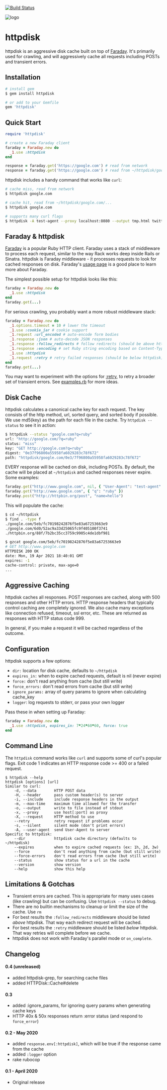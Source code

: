 [![Build Status](https://github.com/gurgeous/httpdisk/workflows/test/badge.svg?branch=main)](https://github.com/gurgeous/httpdisk/actions)

![logo](logo.svg)

# httpdisk

httpdisk is an aggressive disk cache built on top of [Faraday](https://lostisland.github.io/faraday/). It's primarily used for crawling, and will aggressively cache all requests including POSTs and transient errors.

## Installation

```sh
# install gem
$ gem install httpdisk

# or add to your Gemfile
gem 'httpdisk'
```

## Quick Start

```ruby
require 'httpdisk'

# create a new Faraday client
faraday = Faraday.new do
  _1.use :httpdisk
end

response = faraday.get('https://google.com') # read from network
response = faraday.get('https://google.com') # read from ~/httpdisk/google.com/...
```

httpdisk includes a handy command that works like `curl`:

```sh
# cache miss, read from network
$ httpdisk google.com

# cache hit, read from ~/httpdisk/google.com/...
$ httpdisk google.com

# supports many curl flags
$ httpdisk -A test-agent --proxy localhost:8080 --output tmp.html twitter.com
```

## Faraday & httpdisk

[Faraday](https://lostisland.github.io/faraday/) is a popular Ruby HTTP client. Faraday uses a stack of middleware to process each request, similar to the way Rack works deep inside Rails or Sinatra. httpdisk is Faraday middleware - it processes requests to look for cached responses on disk. Faraday's [usage page](https://lostisland.github.io/faraday/usage/) is a good place to learn more about Faraday.

The simplest possible setup for httpdisk looks like this:

```ruby
faraday = Faraday.new do
  _1.use :httpdisk
end
faraday.get(...)
```

For serious crawling, you probably want a more robust middleware stack:

```ruby
faraday = Faraday.new do
  _1.options.timeout = 10 # lower the timeout
  _1.use :cookie_jar # cookie support
  _1.request :url_encoded # auto-encode form bodies
  _1.response :json # auto-decode JSON responses
  _1.response :follow_redirects # follow redirects (should be above httpdisk)
  _1.response :encoding # set Ruby string encoding based on Content-Type (should be above httpdisk)
  _1.use :httpdisk
  _1.request :retry # retry failed responses (should be below httpdisk)
end
faraday.get(...)
```

You may want to experiment with the options for [:retry](https://lostisland.github.io/faraday/middleware/retry), to retry a
broader set of transient errors. See [examples.rb](https://github.com/gurgeous/httpdisk/blob/main/examples.rb) for more ideas.

## Disk Cache

httpdisk calculates a canonical cache key for each request. The key consists of the http method, url, sorted query, and sorted body if possible. We use md5(key) as the path for each file in the cache. Try `httpdisk --status` to see it in action:

```sh
$ httpdisk --status "google.com?q=ruby"
url: "http://google.com/?q=ruby"
status: "miss"
key: "GET http://google.com?q=ruby"
digest: "0e37f96800a55958fa6029283c78f672"
path: "httpdisk/google.com/0e3/7f96800a55958fa6029283c78f672"
```

EVERY response will be cached on disk, including POSTs. By default, the cache will be placed at `~/httpdisk` and cached responses never expire. Some examples:

```ruby
faraday.get("http://www.google.com", nil, { "User-Agent": "test-agent" })
faraday.get("http://www.google.com", { "q": "ruby" })
faraday.post("http://httpbin.org/post", "name=hello")
```

This will populate the cache:

```sh
$ cd ~/httpdisk
$ find . -type f
./google.com/5eb/fc70198242876f5e83a67253663e9
./google.com/6d0/52ac9a33d25065fc9f405100f3741
./httpbin.org/88f/7b2bc35cc3759c9905c4de1dbf981

$ gzcat google.com/5eb/fc70198242876f5e83a67253663e9
# GET http://www.google.com
HTTPDISK 200 OK
date: Mon, 19 Apr 2021 18:40:01 GMT
expires: -1
cache-control: private, max-age=0
...
```

## Aggressive Caching

httpdisk caches all responses. POST responses are cached, along with 500 responses and other HTTP errors. HTTP response headers that typically control caching are completely ignored. We also cache many exceptions like connection refused, timeout, ssl error, etc. These are returned as responses with HTTP status code 999.

In general, if you make a request it will be cached regardless of the outcome.

## Configuration

httpdisk supports a few options:

- `dir:` location for disk cache, defaults to `~/httpdisk`
- `expires_in:` when to expire cached requests, default is nil (never expire)
- `force:` don't read anything from cache (but still write)
- `force_errors:` don't read errors from cache (but still write)
- `ignore_params:` array of query params to ignore when calculating cache_key
- `logger`: log requests to stderr, or pass your own logger

Pass these in when setting up Faraday:

```ruby
faraday = Faraday.new do
  _1.use :httpdisk, expires_in: 7*24*60*60, force: true
end
```

## Command Line

The `httpdisk` command works like `curl` and supports some of curl's popular flags. Exit code 1 indicates an HTTP response code >= 400 or a failed request.

```
$ httpdisk --help
httpdisk [options] [url]
Similar to curl:
    -d, --data        HTTP POST data
    -H, --header      pass custom header(s) to server
    -i, --include     include response headers in the output
    -m, --max-time    maximum time allowed for the transfer
    -o, --output      write to file instead of stdout
    -x, --proxy       use host[:port] as proxy
    -X, --request     HTTP method to use
    --retry           retry request if problems occur
    -s, --silent      silent mode (don't print errors)
    -A, --user-agent  send User-Agent to server
Specific to httpdisk:
    --dir             httpdisk cache directory (defaults to ~/httpdisk)
    --expires         when to expire cached requests (ex: 1h, 2d, 3w)
    --force           don't read anything from cache (but still write)
    --force-errors    don't read errors from cache (but still write)
    --status          show status for a url in the cache
    --version         show version
    --help            show this help
```

## Limitations & Gotchas

- Transient errors are cached. This is appropriate for many uses cases (like crawling) but can be confusing. Use `httpdisk --status` to debug.
- There are no builtin mechanisms to cleanup or limit the size of the cache. Use `rm`
- For best results the `:follow_redirects` middleware should be listed _above_ httpdisk. That way each redirect request will be cached.
- For best results the `:retry` middleware should be listed _below_ httpdisk. That way retries will complete before we cache.
- httpdisk does not work with Faraday's parallel mode or `on_complete`.

## Changelog

#### 0.4 (unreleased)

- added httpdisk-grep, for searching cache files
- added HTTPDisk::Cache#delete

#### 0.3

- added :ignore_params, for ignoring query params when generating cache keys
- HTTP 40x & 50x responses return :error status (and respond to `force_error`)

#### 0.2 - May 2020

- added `response.env[:httpdisk]`, which will be true if the response came from the cache
- added `:logger` option
- rake rubocop

#### 0.1 - April 2020

- Original release
